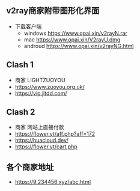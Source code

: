 ## v2ray商家附带图形化界面
- 下载客户端
    - windows https://www.opai.xin/v2rayN.rar
    - mac   https://www.opai.xin/V2rayU.dmg
    - androud https://www.opai.xin/v2rayNG.html

## Clash 1
- 商家 LIGHTZUOYOU
- https://www.zuoyou.org.uk/
- https://vip.jltdd.com/

## Clash 2
- 商家 网站上直接付款
- https://flower.yt/aff.php?aff=172
- https://huacloud.dev/
- https://flower.yt/cart.php

## 各个商家地址
- https://9.234456.xyz/abc.html
